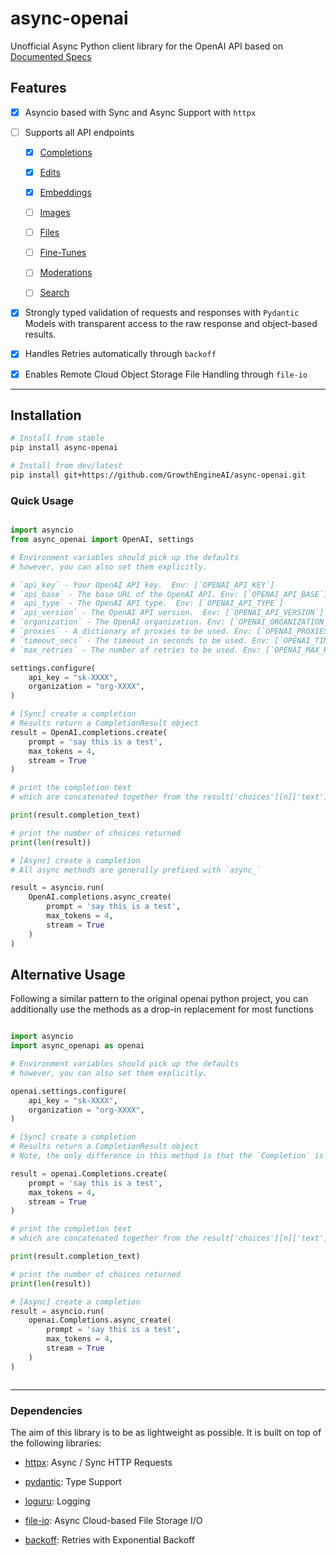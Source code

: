 # async-openai
 Unofficial Async Python client library for the OpenAI API based on [Documented Specs](https://beta.openai.com/docs/api-reference/making-requests)

## Features

- [x] Asyncio based with Sync and Async Support with `httpx`

- [ ] Supports all API endpoints

    - [x] [Completions](https://beta.openai.com/docs/api-reference/completions)
    
    - [x] [Edits](https://beta.openai.com/docs/api-reference/edits)
    
    - [x] [Embeddings](https://beta.openai.com/docs/api-reference/embeddings)

    - [ ] [Images](https://beta.openai.com/docs/api-reference/images)

    - [ ] [Files](https://beta.openai.com/docs/api-reference/files)

    - [ ] [Fine-Tunes](https://beta.openai.com/docs/api-reference/fine-tunes)

    - [ ] [Moderations](https://beta.openai.com/docs/api-reference/moderations)

    - [ ] [Search](#)

- [x] Strongly typed validation of requests and responses with `Pydantic` Models with transparent 
    access to the raw response and object-based results.

- [x] Handles Retries automatically through `backoff`

- [x] Enables Remote Cloud Object Storage File Handling through `file-io`

---
 
## Installation

```bash
# Install from stable
pip install async-openai

# Install from dev/latest
pip install git+https://github.com/GrowthEngineAI/async-openai.git

```

### Quick Usage

```python

import asyncio
from async_openai import OpenAI, settings

# Environment variables should pick up the defaults
# however, you can also set them explicitly.

# `api_key` - Your OpenAI API key.  Env: [`OPENAI_API_KEY`]
# `api_base` - The base URL of the OpenAI API. Env: [`OPENAI_API_BASE`]
# `api_type` - The OpenAI API type.  Env: [`OPENAI_API_TYPE`]
# `api_version` - The OpenAI API version.  Env: [`OPENAI_API_VERSION`]
# `organization` - The OpenAI organization. Env: [`OPENAI_ORGANIZATION`]
# `proxies` - A dictionary of proxies to be used. Env: [`OPENAI_PROXIES`]
# `timeout_secs` - The timeout in seconds to be used. Env: [`OPENAI_TIMEOUT_SECS`]
# `max_retries` - The number of retries to be used. Env: [`OPENAI_MAX_RETRIES`]

settings.configure(
    api_key = "sk-XXXX",
    organization = "org-XXXX",
)

# [Sync] create a completion
# Results return a CompletionResult object
result = OpenAI.completions.create(
    prompt = 'say this is a test',
    max_tokens = 4,
    stream = True
)

# print the completion text
# which are concatenated together from the result['choices'][n]['text']

print(result.completion_text)

# print the number of choices returned
print(len(result))

# [Async] create a completion
# All async methods are generally prefixed with `async_`

result = asyncio.run(
    OpenAI.completions.async_create(
        prompt = 'say this is a test',
        max_tokens = 4,
        stream = True
    )
)

```

## Alternative Usage

Following a similar pattern to the original openai python project, you can additionally use the methods as a drop-in replacement for most functions

```python

import asyncio
import async_openapi as openai

# Environment variables should pick up the defaults
# however, you can also set them explicitly.

openai.settings.configure(
    api_key = "sk-XXXX",
    organization = "org-XXXX",
)

# [Sync] create a completion
# Results return a CompletionResult object
# Note, the only difference in this method is that the `Completion` is capitalized to match the OpenAI API

result = openai.Completions.create(
    prompt = 'say this is a test',
    max_tokens = 4,
    stream = True
)

# print the completion text
# which are concatenated together from the result['choices'][n]['text']

print(result.completion_text)

# print the number of choices returned
print(len(result))

# [Async] create a completion
result = asyncio.run(
    openai.Completions.async_create(
        prompt = 'say this is a test',
        max_tokens = 4,
        stream = True
    )
)



```

---

### Dependencies

The aim of this library is to be as lightweight as possible. It is built on top of the following libraries:

- [httpx](https://www.python-httpx.org/): Async / Sync HTTP Requests

- [pydantic](https://pydantic-docs.helpmanual.io/): Type Support

- [loguru](https://github.com/Delgan/loguru): Logging

- [file-io](https://github.com/trisongz/file-io): Async Cloud-based File Storage I/O

- [backoff](https://github.com/litl/backoff): Retries with Exponential Backoff


